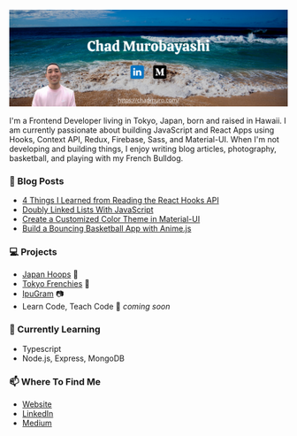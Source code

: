[![Header](./header.png)](https://chadmuro.com/)

I'm a Frontend Developer living in Tokyo, Japan, born and raised in Hawaii. I am currently passionate about building JavaScript and React Apps using Hooks, Context API, Redux, Firebase, Sass, and Material-UI. When I'm not developing and building things, I enjoy writing blog articles, photography, basketball, and playing with my French Bulldog.

### :pencil: Blog Posts
- [4 Things I Learned from Reading the React Hooks API](https://medium.com/javascript-in-plain-english/4-things-i-learned-from-reading-the-react-hooks-api-ad0d48374901)
- [Doubly Linked Lists With JavaScript](https://medium.com/javascript-in-plain-english/doubly-linked-lists-with-javascript-9c20a9dc4fb3)
- [Create a Customized Color Theme in Material-UI](https://medium.com/swlh/create-a-customized-color-theme-in-material-ui-7205163e541f)
- [Build a Bouncing Basketball App with Anime.js](https://medium.com/javascript-in-plain-english/build-a-bouncing-basketball-app-with-anime-js-90eb5b4630d1)

### :computer: Projects
- [Japan Hoops](https://japan-hoops.web.app/) :basketball:
- [Tokyo Frenchies](https://tokyo-frenchies.web.app/) :dog:
- [IpuGram](https://ipugram.web.app/) :camera:
- Learn Code, Teach Code :construction: *coming soon*

### :seedling: Currently Learning
- Typescript
- Node.js, Express, MongoDB

### :mailbox: Where To Find Me
- [Website](https://chadmuro.com/)
- [LinkedIn](https://www.linkedin.com/in/chadmuro/)
- [Medium](https://chadmuro.medium.com/)
